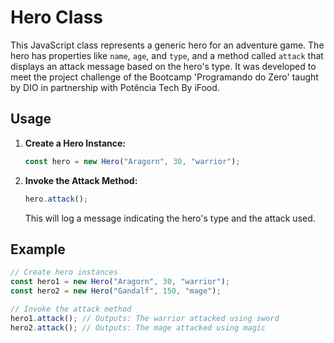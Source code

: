 # Hero Class

This JavaScript class represents a generic hero for an adventure game. The hero has properties like `name`, `age`, and `type`, and a method called `attack` that displays an attack message based on the hero's type. It was developed to meet the project challenge of the Bootcamp 'Programando do Zero' taught by DIO in partnership with Potência Tech By iFood.

## Usage

1. **Create a Hero Instance:**
    ```javascript
    const hero = new Hero("Aragorn", 30, "warrior");
    ```

2. **Invoke the Attack Method:**
    ```javascript
    hero.attack();
    ```

    This will log a message indicating the hero's type and the attack used.

## Example

```javascript
// Create hero instances
const hero1 = new Hero("Aragorn", 30, "warrior");
const hero2 = new Hero("Gandalf", 150, "mage");

// Invoke the attack method
hero1.attack(); // Outputs: The warrior attacked using sword
hero2.attack(); // Outputs: The mage attacked using magic
